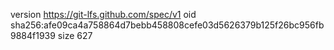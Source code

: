 version https://git-lfs.github.com/spec/v1
oid sha256:afe09ca4a758864d7bebb458808cefe03d5626379b125f26bc956fb9884f1939
size 627

